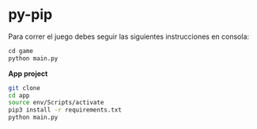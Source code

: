 # py-pip

Para correr el juego debes seguir las siguientes instrucciones en consola:

```python
cd game
python main.py
```

**App project**

```bash
git clone
cd app
source env/Scripts/activate
pip3 install -r requirements.txt
python main.py
```
